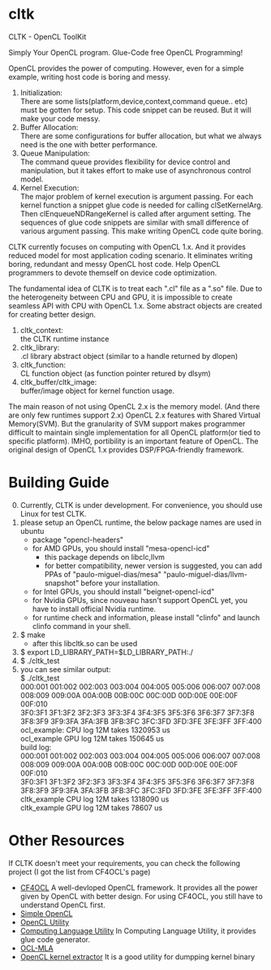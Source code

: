 # cltk
CLTK - OpenCL ToolKit

Simply Your OpenCL program.
Glue-Code free OpenCL Programming!

OpenCL provides the power of computing. However, even for a simple example, writing host code is boring and messy.

1. Initialization:  
    There are some lists(platform,device,context,command queue.. etc) must be gotten for setup. This code snippet can be reused. But it will make your code messy. 
2. Buffer Allocation:  
    There are some configurations for buffer allocation, but what we always need is the one with better performance.
3. Queue Manipulation:  
    The command queue provides flexibility for device control and manipulation, but it takes effort to make use of asynchronous control model. 
4. Kernel Execution:  
    The major problem of kernel execution is argument passing. For each kernel function a snippet glue code is needed for calling clSetKernelArg. Then clEnqueueNDRangeKernel is called after argument setting. The sequences of glue code snippets are similar with small difference of various argument passing. This make writing OpenCL code quite boring. 

CLTK currently focuses on computing with OpenCL 1.x. And it provides reduced model for most application coding scenario. It eliminates writing boring, redundant and messy OpenCL host code. Help OpenCL programmers to devote themself on device code optimization.

The fundamental idea of CLTK is to treat each ".cl" file as a ".so" file. Due to the heterogeneity between CPU and GPU, it is impossible to create seamless API with CPU with OpenCL 1.x. Some abstract objects are created for creating better design.

1. cltk_context:  
    the CLTK runtime instance
2. cltk_library:  
    .cl library abstract object (similar to a handle returned by dlopen)
3. cltk_function:   
    CL function object (as function pointer retured by dlsym)
4. cltk_buffer/cltk_image:  
    buffer/image object for kernel function usage.

The main reason of not using OpenCL 2.x is the memory model. (And there are only few runtimes support 2.x) OpenCL 2.x features with Shared Virtual Memory(SVM). But the granularity of SVM support makes programmer difficult to maintain single implementation for all OpenCL platform(or tied to specific platform). IMHO, portibility is an important feature of OpenCL. The original design of OpenCL 1.x provides DSP/FPGA-friendly framework. 


# Building Guide
0. Currently, CLTK is under development. For convenience, you should use Linux for test CLTK.
1. please setup an OpenCL runtime, the below package names are used in ubuntu 
    * package "opencl-headers"
    * for AMD GPUs, you should install "mesa-opencl-icd"
        - this package depends on libclc,llvm
        - for better compatibility, newer version is suggested, you can add PPAs of "paulo-miguel-dias/mesa" "paulo-miguel-dias/llvm-snapshot" before your installation.
    * for Intel GPUs, you should install "beignet-opencl-icd"
    * for Nvidia GPUs, since nouveau hasn't support OpenCL yet, you have to install official Nvidia runtime. 
    * for runtime check and information, please install "clinfo" and launch clinfo command in your shell.
3. $ make
    * after this libcltk.so can be used
4. $ export LD_LIBRARY_PATH=$LD_LIBRARY_PATH:./
5. $ ./cltk_test
6. you can see similar output:  
$ ./cltk_test  
000:001 001:002 002:003 003:004 004:005 005:006 006:007 007:008 008:009 009:00A 00A:00B 00B:00C 00C:00D 00D:00E 00E:00F 00F:010  
3F0:3F1 3F1:3F2 3F2:3F3 3F3:3F4 3F4:3F5 3F5:3F6 3F6:3F7 3F7:3F8 3F8:3F9 3F9:3FA 3FA:3FB 3FB:3FC 3FC:3FD 3FD:3FE 3FE:3FF 3FF:400   
ocl_example: CPU log 12M takes 1320953 us  
ocl_example GPU log 12M takes 150645 us  
build log:  
000:001 001:002 002:003 003:004 004:005 005:006 006:007 007:008 008:009 009:00A 00A:00B 00B:00C 00C:00D 00D:00E 00E:00F 00F:010   
3F0:3F1 3F1:3F2 3F2:3F3 3F3:3F4 3F4:3F5 3F5:3F6 3F6:3F7 3F7:3F8 3F8:3F9 3F9:3FA 3FA:3FB 3FB:3FC 3FC:3FD 3FD:3FE 3FE:3FF 3FF:400   
cltk_example CPU log 12M takes 1318090 us  
cltk_example GPU log 12M takes 78607 us  


# Other Resources
If CLTK doesn't meet your requirements, you can check the following project (I got the list from CF4OCL's page)
* [CF4OCL](https://fakenmc.github.io/cf4ocl/ "cf4ocl")
    A well-devloped OpenCL framework. It provides all the power given by OpenCL with better design.
    For using CF4OCL, you still have to understand OpenCL first.
* [Simple OpenCL](https://github.com/morousg/simple-opencl "simple-opencl")
* [OpenCL Utility](https://github.com/Oblomov/CLU "CLU")
* [Computing Language Utility](https://github.com/Computing-Language-Utility/CLU "CLU")
    In Computing Language Utility, it provides glue code generator.
* [OCL-MLA](http://tuxfan.github.io/ocl-mla/ "OCL-MLA")
* [OpenCL kernel extractor](https://github.com/anyc/ocl-ke "ocl-ke")
    It is a good utility for dumpping kernel binary
